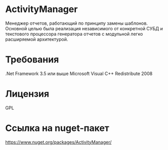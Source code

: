 ActivityManager
===============
Менеджер отчетов, работающий по принципу замены шаблонов. Основной целью была реализация независимого от конкретной СУБД и текстового процессора генератора отчетов с модульной легко расширяемой архитектурой.

Требования  
===============
.Net Framework 3.5 или выше
Microsoft Visual C++ Redistribute 2008

Лицензия
===============
GPL

Ссылка на nuget-пакет
===============
https://www.nuget.org/packages/ActivityManager/
